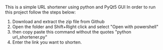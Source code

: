This is a simple URL shortener using python and PyQt5 GUI
In order to run this project follow the steps below:

1) Download and extract the zip file from Github
2) Open the folder and Shift+Right click and select "Open with powershell"
3) then copy paste this command without the quotes "python url_shortener.py"
4) Enter the link you want to shorten.
